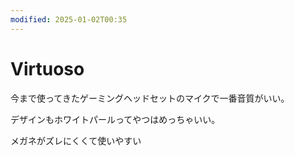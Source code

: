 ```yaml
---
modified: 2025-01-02T00:35
---
```

# Virtuoso

今まで使ってきたゲーミングヘッドセットのマイクで一番音質がいい。

デザインもホワイトパールってやつはめっちゃいい。

メガネがズレにくくて使いやすい